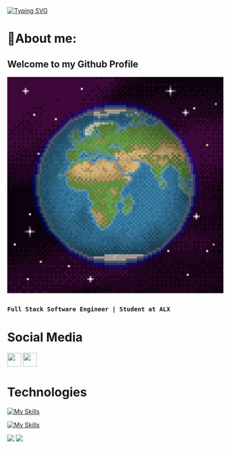 [![Typing SVG](https://readme-typing-svg.demolab.com?font=Fira+Code&duration=4000&pause=1000&random=false&width=435&lines=Yousef+Abodawoud)](https://git.io/typing-svg)

# 🔮About me:
## Welcome to my Github Profile

<img src="./giphy.webp"/>

### `Full Stack Software Engineer | Student at ALX `


# Social Media
<a href="https://www.linkedin.com/in/abodawoud/" target="_blank" rel="noreferrer"><img src="https://raw.githubusercontent.com/danielcranney/readme-generator/main/public/icons/socials/linkedin.svg" width="32" height="32" /></a>
<a href="https://twitter.com/Abodaawoud" target="_blank" rel="noreferrer"><img src="https://raw.githubusercontent.com/danielcranney/readme-generator/main/public/icons/socials/twitter.svg" width="32" height="32" /></a>


# Technologies
[![My Skills](https://skillicons.dev/icons?i=js,html,css,angular,figma,python,flask,mysql,c&perline=5)](https://skillicons.dev)

[![My Skills](https://skillicons.dev/icons?i=bash,linux,git,github)](https://skillicons.dev)
<!-- mongodb,express,nodejs -->

![](http://github-profile-summary-cards.vercel.app/api/cards/repos-per-language?username=Abodawoud&theme=github)
![](http://github-profile-summary-cards.vercel.app/api/cards/productive-time?username=Abodawoud&theme=github&utcOffset=8)
